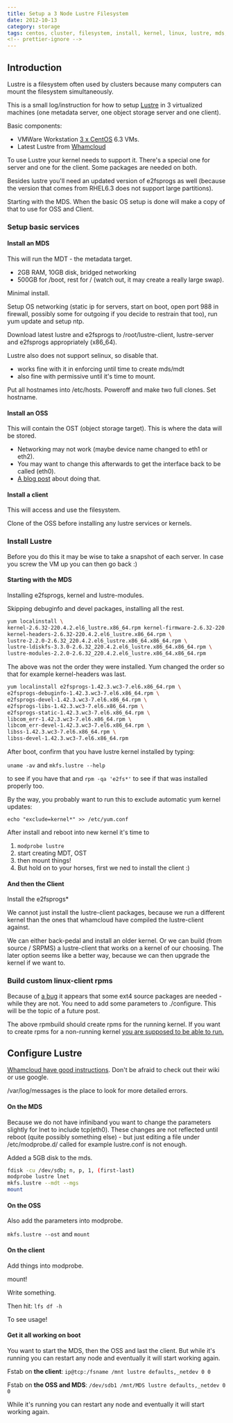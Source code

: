 ```yaml
---
title: Setup a 3 Node Lustre Filesystem
date: 2012-10-13
category: storage
tags: centos, cluster, filesystem, install, kernel, linux, lustre, mds, oss, ost, rhel, rpmbuild, san, storage, vmware, yum
<!-- prettier-ignore -->
---
```


## Introduction

Lustre is a filesystem often used by clusters because many computers can mount
the filesystem simultaneously.

This is a small log/instruction for how to setup
[Lustre](http://wiki.whamcloud.com/display/PUB/Documentation "whamcloud wiki")
in 3 virtualized machines (one metadata server, one object storage server and
one client).

Basic components:

- VMWare Workstation [3 x CentOS](http://www.nic.funet.fi "finnish mirror") 6.3
  VMs.
- Latest Lustre from
  [Whamcloud](http://www.whamcloud.com/ "http://www.whamcloud.com/")

To use Lustre your kernel needs to support it. There's a special one for server
and one for the client. Some packages are needed on both.

Besides lustre you'll need an updated version of e2fsprogs as well (because the
version that comes from RHEL6.3 does not support large partitions).

Starting with the MDS. When the basic OS setup is done will make a copy of that
to use for OSS and Client.

### Setup basic services

#### Install an MDS

This will run the MDT - the metadata target.

- 2GB RAM, 10GB disk, bridged networking
- 500GB for /boot, rest for / (watch out, it may create a really large swap).

Minimal install.

Setup OS networking (static ip for servers, start on boot, open port 988 in
firewall, possibly some for outgoing if you decide to restrain that too), run
yum update and setup ntp.

Download latest lustre and e2fsprogs to /root/lustre-client, lustre-server and
e2fsprogs appropriately (x86_64).

Lustre also does not support selinux, so disable that.

- works fine with it in enforcing until time to create mds/mdt
- also fine with permissive until it's time to mount.

Put all hostnames into /etc/hosts. Poweroff and make two full clones. Set
hostname.

#### Install an OSS

This will contain the OST (object storage target). This is where the data will
be stored.

- Networking may not work (maybe device name changed to eth1 or eth2).
- You may want to change this afterwards to get the interface back to be called
  (eth0).
- [A blog post](http://www.banym.de/linux/centos/change-network-device-name-from-eth1-back-to-eth0)
  about doing that.

#### Install a client

This will access and use the filesystem.

Clone of the OSS before installing any lustre services or kernels.

### Install Lustre

Before you do this it may be wise to take a snapshot of each server. In case you
screw the VM up you can then go back :)

#### Starting with the MDS

Installing e2fsprogs, kernel and lustre-modules.

Skipping debuginfo and devel packages, installing all the rest.

```bash
yum localinstall \
kernel-2.6.32-220.4.2.el6_lustre.x86_64.rpm kernel-firmware-2.6.32-220.4.2.el6_lustre.x86_64.rpm \
kernel-headers-2.6.32-220.4.2.el6_lustre.x86_64.rpm \
lustre-2.2.0-2.6.32_220.4.2.el6_lustre.x86_64.x86_64.rpm \
lustre-ldiskfs-3.3.0-2.6.32_220.4.2.el6_lustre.x86_64.x86_64.rpm \
lustre-modules-2.2.0-2.6.32_220.4.2.el6_lustre.x86_64.x86_64.rpm
```

The above was not the order they were installed. Yum changed the order so that
for example kernel-headers was last.

```bash
yum localinstall e2fsprogs-1.42.3.wc3-7.el6.x86_64.rpm \
e2fsprogs-debuginfo-1.42.3.wc3-7.el6.x86_64.rpm \
e2fsprogs-devel-1.42.3.wc3-7.el6.x86_64.rpm \
e2fsprogs-libs-1.42.3.wc3-7.el6.x86_64.rpm \
e2fsprogs-static-1.42.3.wc3-7.el6.x86_64.rpm \
libcom_err-1.42.3.wc3-7.el6.x86_64.rpm \
libcom_err-devel-1.42.3.wc3-7.el6.x86_64.rpm \
libss-1.42.3.wc3-7.el6.x86_64.rpm \
libss-devel-1.42.3.wc3-7.el6.x86_64.rpm
```

After boot, confirm that you have lustre kernel installed by typing:

`uname -av` and `mkfs.lustre --help`

to see if you have that and `rpm -qa 'e2fs*'` to see if that was installed
properly too.

By the way, you probably want to run this to exclude automatic yum kernel
updates:

`echo "exclude=kernel*" >> /etc/yum.conf`

After install and reboot into new kernel it's time to

1. `modprobe lustre`
1. start creating MDT, OST
1. then mount things!
1. But hold on to your horses, first we ned to install the client :)

#### And then the Client

Install the e2fsprogs\*

We cannot just install the lustre-client packages, because we run a different
kernel than the ones that whamcloud have compiled the lustre-client against.

We can either back-pedal and install an older kernel. Or we can build (from
source / SRPMS) a lustre-client that works on a kernel of our choosing. The
later option seems like a better way, because we can then upgrade the kernel if
we want to.

### Build custom linux-client rpms

Because of [a bug](http://jira.whamcloud.com/browse/LU-1868) it appears that
some ext4 source packages are needed - while they are not. You need to add some
parameters to ./configure. This will be the topic of a future post.

The above rpmbuild should create rpms for the running kernel. If you want to
create rpms for a non-running kernel
[you are supposed to be able to run.](http://wiki.whamcloud.com/display/PUB/Rebuilding+the+Lustre-client+rpms+for+a+new+kernel "whamcloud wiki")

## Configure Lustre

[Whamcloud have good instructions](http://wiki.whamcloud.com/display/PUB/Create+and+Mount+a+Lustre+Filesystem).
Don't be afraid to check out their wiki or use google.

/var/log/messages is the place to look for more detailed errors.

#### On the MDS

Because we do not have infiniband you want to change the parameters slightly for
lnet to include tcp(eth0). These changes are not reflected until reboot (quite
possibly something else) - but just editing a file under /etc/modprobe.d/ called
for example lustre.conf is not enough.

Added a 5GB disk to the mds.

```bash
fdisk -cu /dev/sdb; n, p, 1, (first-last)
modprobe lustre lnet
mkfs.lustre --mdt --mgs
mount
```

#### On the OSS

Also add the parameters into modprobe.

`mkfs.lustre --ost` and `mount`

#### On the client

Add things into modprobe.

mount!

Write something.

Then hit: `lfs df -h`

To see usage!

#### Get it all working on boot

You want to start the MDS, then the OSS and last the client. But while it's
running you can restart any node and eventually it will start working again.

Fstab on **the client**: `ip@tcp:/fsname /mnt lustre defaults,_netdev 0 0`

Fstab on **the OSS and MDS**: `/dev/sdb1 /mnt/MDS lustre defaults,_netdev 0 0`

While it's running you can restart any node and eventually it will start working
again.
